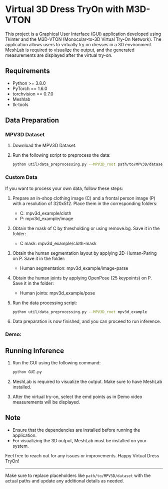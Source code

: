# Virtual 3D Dress TryOn with M3D-VTON

This project is a Graphical User Interface (GUI) application developed using Tkinter and the M3D-VTON (Monocular-to-3D Virtual Try-On Network). The application allows users to virtually try on dresses in a 3D environment. MeshLab is required to visualize the output, and the generated measurements are displayed after the virtual try-on.

## Requirements

- Python >= 3.8.0
- PyTorch == 1.6.0
- torchvision == 0.7.0
- Meshlab
- tk-tools

## Data Preparation

### MPV3D Dataset

1. Download the MPV3D Dataset.

2. Run the following script to preprocess the data:
   ```bash
   python util/data_preprocessing.py --MPV3D_root path/to/MPV3D/dataset
   ```

### Custom Data

If you want to process your own data, follow these steps:

1. Prepare an in-shop clothing image (C) and a frontal person image (P) with a resolution of 320x512. Place them in the corresponding folders:
   - C: mpv3d_example/cloth
   - P: mpv3d_example/image

2. Obtain the mask of C by thresholding or using remove.bg. Save it in the folder:
   - C mask: mpv3d_example/cloth-mask

3. Obtain the human segmentation layout by applying 2D-Human-Paring on P. Save it in the folder:
   - Human segmentation: mpv3d_example/image-parse

4. Obtain the human joints by applying OpenPose (25 keypoints) on P. Save it in the folder:
   - Human joints: mpv3d_example/pose

5. Run the data processing script:
   ```bash
   python util/data_preprocessing.py --MPV3D_root mpv3d_example
   ```

6. Data preparation is now finished, and you can proceed to run inference.

### Demo:


## Running Inference

1. Run the GUI using the following command:
   ```bash
   python GUI.py
   ```

2. MeshLab is required to visualize the output. Make sure to have MeshLab installed.

3. After the virtual try-on, select the emd points as in Demo video measurements will be displayed.

## Note

- Ensure that the dependencies are installed before running the application.
- For visualizing the 3D output, MeshLab must be installed on your system.

Feel free to reach out for any issues or improvements. Happy Virtual Dress TryOn!

---

Make sure to replace placeholders like `path/to/MPV3D/dataset` with the actual paths and update any additional details as needed.
